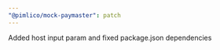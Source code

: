 ```yaml
---
"@pimlico/mock-paymaster": patch
---
```


Added host input param and fixed package.json dependencies
